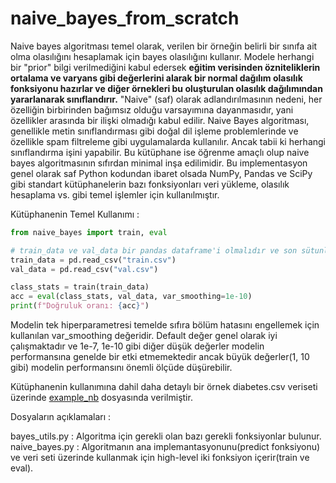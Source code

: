 # naive_bayes_from_scratch

Naive bayes algoritması temel olarak, verilen bir örneğin belirli bir sınıfa ait olma olasılığını hesaplamak için bayes olasılığını kullanır. Modele herhangi bir "prior" bilgi verilmediğini kabul edersek **eğitim verisinden özniteliklerin ortalama ve varyans gibi değerlerini alarak bir normal dağılım olasılık fonksiyonu hazırlar ve diğer örnekleri bu oluşturulan olasılık dağılımından yararlanarak sınıflandırır.** "Naive" (saf) olarak adlandırılmasının nedeni, her özelliğin birbirinden bağımsız olduğu varsayımına dayanmasıdır, yani özellikler arasında bir ilişki olmadığı kabul edilir. Naive Bayes algoritması, genellikle metin sınıflandırması gibi doğal dil işleme problemlerinde ve özellikle spam filtreleme gibi uygulamalarda kullanılır. Ancak tabii ki herhangi sınıflandırma işini yapabilir. Bu kütüphane ise öğrenme amaçlı olup naive bayes algoritmasının sıfırdan minimal inşa edilimidir. Bu implementasyon genel olarak saf Python kodundan ibaret olsada NumPy, Pandas ve SciPy gibi standart kütüphanelerin bazı fonksiyonları veri yükleme, olasılık hesaplama vs. gibi temel işlemler için kullanılmıştır.

Kütüphanenin Temel Kullanımı :

```python 
from naive_bayes import train, eval

# train_data ve val_data bir pandas dataframe'i olmalıdır ve son sütunlarında label sütunu(nümerik veya string değerler olabilir) bulunmalıdır.
train_data = pd.read_csv("train.csv")
val_data = pd.read_csv("val.csv")

class_stats = train(train_data)
acc = eval(class_stats, val_data, var_smoothing=1e-10)
print(f"Doğruluk oranı: {acc}")
```

Modelin tek hiperparametresi temelde sıfıra bölüm hatasını engellemek için kullanılan var_smoothing değeridir. Default değer genel olarak iyi çalışmaktadır ve 1e-7, 1e-10 gibi diğer düşük değerler modelin performansına genelde bir etki etmemektedir ancak büyük değerler(1, 10 gibi) modelin performansını önemli ölçüde düşürebilir.

Kütüphanenin kullanımına dahil daha detaylı bir örnek diabetes.csv veriseti üzerinde [example_nb](https://github.com/baranbingol1/naive_bayes_from_scratch/blob/main/example/example_nb.ipynb) dosyasında verilmiştir.

Dosyaların açıklamaları :

bayes_utils.py : Algoritma için gerekli olan bazı gerekli fonksiyonlar bulunur.\
naive_bayes.py : Algoritmanın ana implemantasyonunu(predict fonksiyonu) ve veri seti üzerinde kullanmak için high-level iki fonksiyon içerir(train ve eval).
